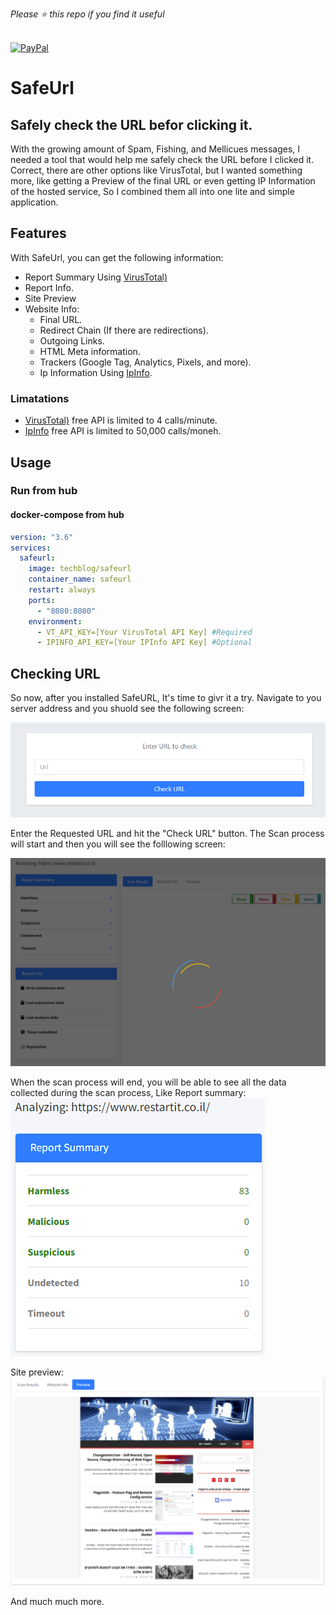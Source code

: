 *Please :star: this repo if you find it useful*

<p align="left"><br>
<a href="https://www.paypal.com/paypalme/techblogil?locale.x=he_IL" target="_blank"><img src="http://khrolenok.ru/support_paypal.png" alt="PayPal" width="250" height="48"></a>
</p>


# SafeUrl
## Safely check the URL befor clicking it.

With the growing amount of Spam, Fishing, and Mellicues messages, I needed a tool that would help me safely check the URL before I clicked it.
Correct, there are other options like VirusTotal, but I wanted something more, like getting a Preview of the final URL or even getting IP Information of the hosted service,
So I combined them all into one lite and simple application.

## Features
With SafeUrl, you can get the following information:
*	 Report Summary Using [VirusTotal)](https://www.virustotal.com/gui/home/url)
*	Report Info.
*	Site Preview
*	Website Info:
    *	Final URL.
    *	Redirect Chain (If there are redirections).
    *	Outgoing Links.
    *	HTML Meta information.
    *	Trackers (Google Tag, Analytics, Pixels, and more).
    *	Ip Information Using [IpInfo](https://ipinfo.io/).

### Limatations
* [VirusTotal)](https://www.virustotal.com/gui/home/url) free API is limited to 4 calls/minute.
* [IpInfo](https://ipinfo.io/) free API is limited to 50,000 calls/moneh.

## Usage
### Run from hub

#### docker-compose from hub
```yaml
version: "3.6"
services:
  safeurl:
    image: techblog/safeurl
    container_name: safeurl
    restart: always
    ports:
      - "8080:8080"
    environment:
      - VT_API_KEY=[Your VirusTotal API Key] #Required
      - IPINFO_API_KEY=[Your IPInfo API Key] #Optional
```

## Checking URL
So now, after you installed SafeURL, It's time to givr it a try.
Navigate to you server address and you shuold see the following screen:

[![SafeUrl Index Page](https://raw.githubusercontent.com/t0mer/SafeUrl/main/Images/SafeUrl%20-%20Index.PNG?raw=true)](https://raw.githubusercontent.com/t0mer/SafeUrl/main/Images/SafeUrl%20-%20Index.PNG?raw=true)

Enter the Requested URL and hit the "Check URL" button.
The Scan process will start and then you will see the folllowing screen:

[![SafeUrl scan in progress](https://raw.githubusercontent.com/t0mer/SafeUrl/main/Images/SafeUrl%20-%20Scanning.PNG?raw=true)](https://raw.githubusercontent.com/t0mer/SafeUrl/main/Images/SafeUrl%20-%20Scanning.PNG?raw=true)

When the scan process will end, you will be able to see all the data collected during the scan process, Like Report summary:
[![SafeUrl scan in progress](https://raw.githubusercontent.com/t0mer/SafeUrl/main/Images/SafeUrl%20-%20Report%20Summary.PNG?raw=true)](https://raw.githubusercontent.com/t0mer/SafeUrl/main/Images/SafeUrl%20-%20Report%20Summary.PNG?raw=true)

Site preview:
[![SafeUrl scan in progress](https://raw.githubusercontent.com/t0mer/SafeUrl/main/Images/SafeUrl%20-%20Preview.PNG?raw=true)](https://raw.githubusercontent.com/t0mer/SafeUrl/main/Images/SafeUrl%20-%20Preview.PNG?raw=true)

And much much more.